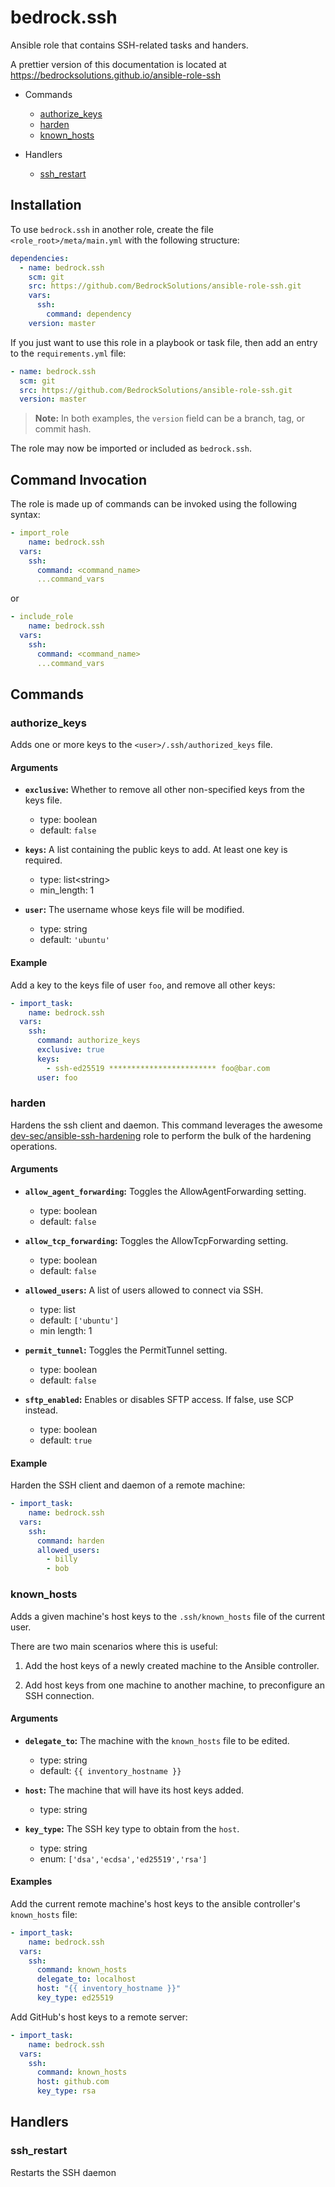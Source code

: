# bedrock.ssh

Ansible role that contains SSH-related tasks and handers.

A prettier version of this documentation is located at 
https://bedrocksolutions.github.io/ansible-role-ssh
 
* Commands
  * [authorize_keys](#authorize_keys)
  * [harden](#harden)
  * [known_hosts](#known_hosts)
  
* Handlers
  * [ssh_restart](#ssh_restart)

## Installation

To use `bedrock.ssh` in another role, create the file 
`<role_root>/meta/main.yml` with the following structure:

```yaml
dependencies:
  - name: bedrock.ssh
    scm: git
    src: https://github.com/BedrockSolutions/ansible-role-ssh.git
    vars:
      ssh:
        command: dependency
    version: master
```

If you just want to use this role in a playbook or task file, then
add an entry to the `requirements.yml` file:

```yaml
- name: bedrock.ssh
  scm: git
  src: https://github.com/BedrockSolutions/ansible-role-ssh.git
  version: master
```
>__Note:__ In both examples, the `version` field can be a branch, tag, or commit hash.

The role may now be imported or included as `bedrock.ssh`.

## Command Invocation

The role is made up of commands can be invoked using the following 
syntax:

```yaml
- import_role
    name: bedrock.ssh
  vars:
    ssh:
      command: <command_name>
      ...command_vars
```

or

```yaml
- include_role
    name: bedrock.ssh
  vars:
    ssh:
      command: <command_name>
      ...command_vars
```

## Commands

### __authorize_keys__

Adds one or more keys to the `<user>/.ssh/authorized_keys` file.

#### Arguments

* __`exclusive`:__ Whether to remove all other non-specified keys from the
keys file.

    * type: boolean
    * default: `false`

* __`keys`:__ A list containing the public keys to add. At least one key
is required.

    * type: list\<string\>
    * min_length: 1

* __`user`:__ The username whose keys file will be modified.

    * type: string
    * default: `'ubuntu'`

#### Example

Add a key to the keys file of user `foo`, and remove all other keys: 

```yaml
- import_task:
    name: bedrock.ssh
  vars:
    ssh:
      command: authorize_keys
      exclusive: true
      keys:
        - ssh-ed25519 ************************ foo@bar.com
      user: foo
```

### __harden__

Hardens the ssh client and daemon. This command leverages the awesome
[dev-sec/ansible-ssh-hardening](https://github.com/dev-sec/ansible-ssh-hardening)
role to perform the bulk of the hardening operations.

#### Arguments

* __`allow_agent_forwarding`:__ Toggles the AllowAgentForwarding setting.

    * type: boolean
    * default: `false`

* __`allow_tcp_forwarding`:__ Toggles the AllowTcpForwarding setting.

    * type: boolean
    * default: `false`

* __`allowed_users`:__ A list of users allowed to connect via SSH.

    * type: list
    * default: `['ubuntu']`
    * min length: 1

* __`permit_tunnel`:__ Toggles the PermitTunnel setting.

    * type: boolean
    * default: `false`

* __`sftp_enabled`:__ Enables or disables SFTP access. If false, use SCP
instead.

    * type: boolean
    * default: `true`

#### Example

Harden the SSH client and daemon of a remote machine:

```yaml
- import_task:
    name: bedrock.ssh
  vars:
    ssh:
      command: harden
      allowed_users:
        - billy
        - bob
```

### __known_hosts__

Adds a given machine's host keys to the `.ssh/known_hosts` file of the
current user.

There are two main scenarios where this is useful:

1) Add the host keys of a newly created machine to the Ansible controller.

2) Add host keys from one machine to another machine, to preconfigure an
SSH connection.

#### Arguments

* __`delegate_to`:__ The machine with the `known_hosts` file to be edited.

    * type: string
    * default: `{{ inventory_hostname }}`
    
* __`host`:__ The machine that will have its host keys added.

    * type: string

* __`key_type`:__ The SSH key type to obtain from the `host`.

    * type: string
    * enum: `['dsa','ecdsa','ed25519','rsa']`

#### Examples

Add the current remote machine's host keys to the ansible controller's
`known_hosts` file:

```yaml
- import_task:
    name: bedrock.ssh
  vars:
    ssh:
      command: known_hosts
      delegate_to: localhost
      host: "{{ inventory_hostname }}"
      key_type: ed25519
```

Add GitHub's host keys to a remote server:

```yaml
- import_task:
    name: bedrock.ssh
  vars:
    ssh:
      command: known_hosts
      host: github.com
      key_type: rsa
```

## Handlers

### __ssh_restart__

Restarts the SSH daemon
